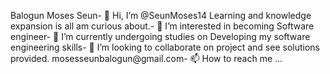Balogun Moses Seun- 👋 Hi, I’m @SeunMoses14
Learning and knowledge expansion is all am curious about.- 👀 I’m interested in becoming
Software engineer- 🌱 I’m currently undergoing studies on
Developing my software engineering skills- 💞️ I’m looking to collaborate on project and see solutions provided.
mosesseunbalogun@gmail.com- 📫 How to reach me ...

<!---
SeunMoses14/SeunMoses14 is a ✨ special ✨ repository because its `README.md` (this file) appears on your GitHub profile.
You can click the Preview link to take a look at your changes.
--->
